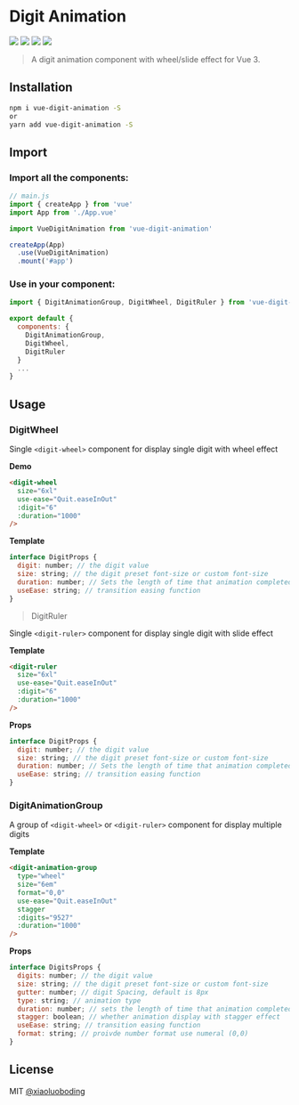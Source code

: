 # Digit Animation

<p align="left">
  <a href="https://travis-ci.org/xiaoluoboding/vue-digit-animation"><img src="https://travis-ci.org/xiaoluoboding/vue-digit-animation.svg?branch=master"></a>
  <a href="https://www.npmjs.com/package/vue-digit-animation" target="_blank"><img src="https://img.shields.io/npm/v/vue-digit-animation.svg"></a>
  <a href="https://github.com/xiaoluoboding/vue-digit-animation"><img src="https://img.shields.io/github/stars/xiaoluoboding/vue-digit-animation.svg"></a>
  <a href="https://github.com/xiaoluoboding/vue-digit-animation"><img src="https://img.shields.io/github/license/xiaoluoboding/vue-digit-animation.svg"></a>
</p>

> A digit animation component with wheel/slide effect for Vue 3.

## Installation

```bash
npm i vue-digit-animation -S
or
yarn add vue-digit-animation -S
```

## Import

### Import all the components:

```js
// main.js
import { createApp } from 'vue'
import App from './App.vue'

import VueDigitAnimation from 'vue-digit-animation'

createApp(App)
  .use(VueDigitAnimation)
  .mount('#app')
```

### Use in your component:

```js
import { DigitAnimationGroup, DigitWheel, DigitRuler } from 'vue-digit-animation'

export default {
  components: {
    DigitAnimationGroup,
    DigitWheel,
    DigitRuler
  }
  ...
}
```

## Usage

### DigitWheel

Single `<digit-wheel>` component for display single digit with wheel effect

**Demo**

```html
<digit-wheel
  size="6xl"
  use-ease="Quit.easeInOut"
  :digit="6"
  :duration="1000"
/>
```

**Template**

```js
interface DigitProps {
  digit: number; // the digit value
  size: string; // the digit preset font-size or custom font-size
  duration: number; // Sets the length of time that animation completed, Unit is milliseconds(1000)
  useEase: string; // transition easing function
}
```

> DigitRuler

Single `<digit-ruler>` component for display single digit with slide effect

**Template**

```html
<digit-ruler
  size="6xl"
  use-ease="Quit.easeInOut"
  :digit="6"
  :duration="1000"
/>
```

**Props**

```js
interface DigitProps {
  digit: number; // the digit value
  size: string; // the digit preset font-size or custom font-size
  duration: number; // Sets the length of time that animation completed, Unit is milliseconds(1000)
  useEase: string; // transition easing function
}
```

### DigitAnimationGroup

A group of `<digit-wheel>` or `<digit-ruler>` component for display multiple digits

**Template**

```html
<digit-animation-group
  type="wheel"
  size="6em"
  format="0,0"
  use-ease="Quit.easeInOut"
  stagger
  :digits="9527"
  :duration="1000"
/>
```

**Props**

```js
interface DigitsProps {
  digits: number; // the digit value
  size: string; // the digit preset font-size or custom font-size
  gutter: number; // digit Spacing, default is 8px
  type: string; // animation type
  duration: number; // sets the length of time that animation completed, Unit is milliseconds(1000)
  stagger: boolean; // whether animation display with stagger effect
  useEase: string; // transition easing function
  format: string; // proivde number format use numeral (0,0)
}
```

## License

MIT [@xiaoluoboding](https://github.com/xiaoluoboding)
